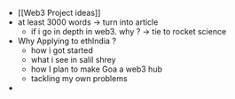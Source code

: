 - [[Web3 Project ideas]]
- at least 3000 words -> turn into article
	- if i go in depth in web3. why ? -> tie to rocket science
- Why Applying to ethIndia ?
	- how i got started
	- what i see in salil shrey
	- how I plan to make Goa a web3 hub
	- tackling my own problems
-